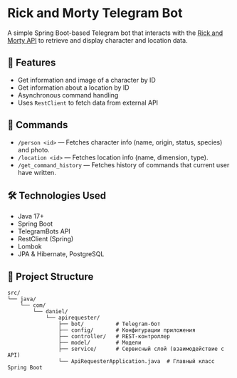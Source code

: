 # Rick and Morty Telegram Bot

A simple Spring Boot-based Telegram bot that interacts with the [Rick and Morty API](https://rickandmortyapi.com) to retrieve and display character and location data.

## 🚀 Features

- Get information and image of a character by ID
- Get information about a location by ID
- Asynchronous command handling
- Uses `RestClient` to fetch data from external API

## 📜 Commands

- `/person <id>` — Fetches character info (name, origin, status, species) and photo.
- `/location <id>` — Fetches location info (name, dimension, type).
- `/get_command_history` — Fetches history of commands that current user have written.

## 🛠️ Technologies Used

- Java 17+
- Spring Boot
- TelegramBots API
- RestClient (Spring)
- Lombok
- JPA & Hibernate, PostgreSQL

## 🧠 Project Structure

```
src/
└── java/
    └── com/
        └── daniel/
            └── apirequester/
                ├── bot/          # Telegram-бот
                ├── config/       # Конфигурации приложения
                ├── controller/   # REST-контроллер
                ├── model/        # Модели
                ├── service/      # Сервисный слой (взаимодействие с API)
                └── ApiRequesterApplication.java  # Главный класс Spring Boot

```
